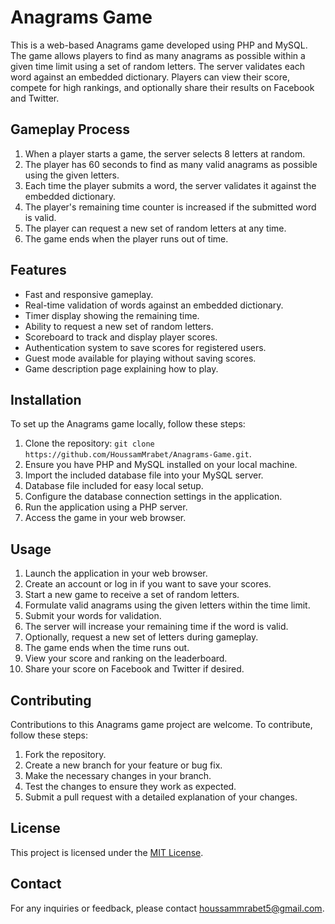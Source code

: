# Anagrams Game

This is a web-based Anagrams game developed using PHP and MySQL. The game allows players to find as many anagrams as possible within a given time limit using a set of random letters. The server validates each word against an embedded dictionary. Players can view their score, compete for high rankings, and optionally share their results on Facebook and Twitter.

## Gameplay Process

1. When a player starts a game, the server selects 8 letters at random.
2. The player has 60 seconds to find as many valid anagrams as possible using the given letters.
3. Each time the player submits a word, the server validates it against the embedded dictionary.
4. The player's remaining time counter is increased if the submitted word is valid.
5. The player can request a new set of random letters at any time.
6. The game ends when the player runs out of time.

## Features

- Fast and responsive gameplay.
- Real-time validation of words against an embedded dictionary.
- Timer display showing the remaining time.
- Ability to request a new set of random letters.
- Scoreboard to track and display player scores.
- Authentication system to save scores for registered users.
- Guest mode available for playing without saving scores.
- Game description page explaining how to play.

## Installation

To set up the Anagrams game locally, follow these steps:

1. Clone the repository: `git clone https://github.com/HoussamMrabet/Anagrams-Game.git`.
2. Ensure you have PHP and MySQL installed on your local machine.
3. Import the included database file into your MySQL server.
4. Database file included for easy local setup.
5. Configure the database connection settings in the application.
6. Run the application using a PHP server.
7. Access the game in your web browser.

## Usage

1. Launch the application in your web browser.
2. Create an account or log in if you want to save your scores.
3. Start a new game to receive a set of random letters.
4. Formulate valid anagrams using the given letters within the time limit.
5. Submit your words for validation.
6. The server will increase your remaining time if the word is valid.
7. Optionally, request a new set of letters during gameplay.
8. The game ends when the time runs out.
9. View your score and ranking on the leaderboard.
10. Share your score on Facebook and Twitter if desired.

## Contributing

Contributions to this Anagrams game project are welcome. To contribute, follow these steps:

1. Fork the repository.
2. Create a new branch for your feature or bug fix.
3. Make the necessary changes in your branch.
4. Test the changes to ensure they work as expected.
5. Submit a pull request with a detailed explanation of your changes.

## License

This project is licensed under the [MIT License](LICENSE).

## Contact

For any inquiries or feedback, please contact [houssammrabet5@gmail.com](mailto:houssammrabet5@gmail.com).
